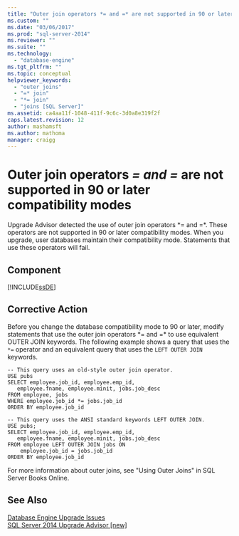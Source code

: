 ```yaml
---
title: "Outer join operators *= and =* are not supported in 90 or later compatibility modes | Microsoft Docs"
ms.custom: ""
ms.date: "03/06/2017"
ms.prod: "sql-server-2014"
ms.reviewer: ""
ms.suite: ""
ms.technology: 
  - "database-engine"
ms.tgt_pltfrm: ""
ms.topic: conceptual
helpviewer_keywords: 
  - "outer joins"
  - "=* join"
  - "*= join"
  - "joins [SQL Server]"
ms.assetid: ca4aa11f-1048-411f-9c6c-3d0a8e319f2f
caps.latest.revision: 12
author: mashamsft
ms.author: mathoma
manager: craigg
---
```

# Outer join operators *= and =* are not supported in 90 or later compatibility modes
  Upgrade Advisor detected the use of outer join operators *= and =\*. These operators are not supported in 90 or later compatibility modes. When you upgrade, user databases maintain their compatibility mode. Statements that use these operators will fail.  
  
## Component  
 [!INCLUDE[ssDE](../../includes/ssde-md.md)]  
  
## Corrective Action  
 Before you change the database compatibility mode to 90 or later, modify statements that use the outer join operators *= and =\* to use equivalent OUTER JOIN keywords. The following example shows a query that uses the `*=` operator and an equivalent query that uses the `LEFT OUTER JOIN` keywords.  
  
```  
-- This query uses an old-style outer join operator.  
USE pubs  
SELECT employee.job_id, employee.emp_id,  
   employee.fname, employee.minit, jobs.job_desc  
FROM employee, jobs   
WHERE employee.job_id *= jobs.job_id  
ORDER BY employee.job_id  
  
-- This query uses the ANSI standard keywords LEFT OUTER JOIN.  
USE pubs;  
SELECT employee.job_id, employee.emp_id,  
   employee.fname, employee.minit, jobs.job_desc  
FROM employee LEFT OUTER JOIN jobs ON   
    employee.job_id = jobs.job_id  
ORDER BY employee.job_id  
```  
  
 For more information about outer joins, see "Using Outer Joins" in SQL Server Books Online.  
  
## See Also  
 [Database Engine Upgrade Issues](../../../2014/sql-server/install/database-engine-upgrade-issues.md)   
 [SQL Server 2014 Upgrade Advisor &#91;new&#93;](/sql/2014/sql-server/install/sql-server-2014-upgrade-advisor)  
  
  
